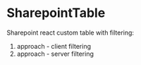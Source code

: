 # SharepointTable
Sharepoint react custom table with filtering:
1. approach - client filtering
2. approach - server filtering

